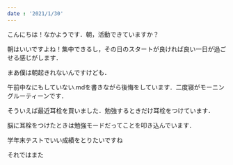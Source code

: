 ```yaml
---
date : '2021/1/30'
---
```


こんにちは！なかようです．朝，活動できていますか？

朝はいいですよね！集中できるし，その日のスタートが良ければ良い一日が過ごせる感じがします．

まあ僕は朝起きれないんですけども．

午前中なにもしていない.mdを書きながら後悔をしています．二度寝がモーニングルーティーンです．

そういえば最近耳栓を買いました．勉強するときだけ耳栓をつけています．

脳に耳栓をつけたときは勉強モードだってことを叩き込んでいます．

学年末テストでいい成績をとりたいですね

それではまた

